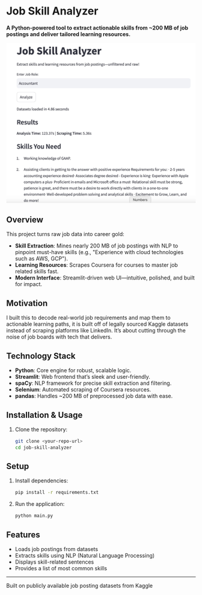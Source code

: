 # Job Skill Analyzer

**A Python-powered tool to extract actionable skills from ~200 MB of job postings and deliver tailored learning resources.**

![Demo](2EF5AD87-8A51-4F83-A6F2-7F67840EEE4B.jpeg)

## Overview
This project turns raw job data into career gold:
- **Skill Extraction**: Mines nearly 200 MB of job postings with NLP to pinpoint must-have skills (e.g., "Experience with cloud technologies such as AWS, GCP").
- **Learning Resources**: Scrapes Coursera for courses to master job related skills fast.
- **Modern Interface**: Streamlit-driven web UI—intuitive, polished, and built for impact.

## Motivation
I built this to decode real-world job requirements and map them to actionable learning paths, it is built off of legally sourced Kaggle datasets instead of scraping platforms like LinkedIn. It’s about cutting through the noise of job boards with tech that delivers.



## Technology Stack
- **Python**: Core engine for robust, scalable logic.
- **Streamlit**: Web frontend that’s sleek and user-friendly.
- **spaCy**: NLP framework for precise skill extraction and filtering.
- **Selenium**: Automated scraping of Coursera resources.
- **pandas**: Handles ~200 MB of preprocessed job data with ease.

## Installation & Usage
1. Clone the repository:
   ```sh
   git clone <your-repo-url>
   cd job-skill-analyzer

## Setup

1. Install dependencies:  
   ```sh
   pip install -r requirements.txt
   ```
2. Run the application:  
   ```sh
   python main.py
   ```

## Features

- Loads job postings from datasets
- Extracts skills using NLP (Natural Language Processing)
- Displays skill-related sentences
- Provides a list of most common skills


----------------------------------------------------------------------------------------------
Built on publicly available job posting datasets from Kaggle
